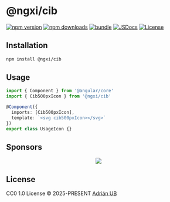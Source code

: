 # @ngxi/cib

[![npm version][npm-version-src]][npm-version-href]
[![npm downloads][npm-downloads-src]][npm-downloads-href]
[![bundle][bundle-src]][bundle-href]
[![JSDocs][jsdocs-src]][jsdocs-href]
[![License][license-src]][license-href]

## Installation

```sh
npm install @ngxi/cib
```

## Usage

```ts
import { Component } from '@angular/core'
import { Cib500pxIcon } from '@ngxi/cib'

@Component({
  imports: [Cib500pxIcon],
  template: `<svg cib500pxIcon></svg>`
})
export class UsageIcon {}
```

## Sponsors

<p align="center">
  <a href="https://cdn.jsdelivr.net/gh/adrian-ub/static/sponsors.svg">
    <img src='https://cdn.jsdelivr.net/gh/adrian-ub/static/sponsors.svg'/>
  </a>
</p>

## License

CC0 1.0 License © 2025-PRESENT [Adrián UB](https://github.com/adrian-ub)

<!-- Badges -->

[npm-version-src]: https://img.shields.io/npm/v/@ngxi/cib?style=flat&colorA=080f12&colorB=1fa669
[npm-version-href]: https://npmjs.com/package/@ngxi/cib
[npm-downloads-src]: https://img.shields.io/npm/dm/@ngxi/cib?style=flat&colorA=080f12&colorB=1fa669
[npm-downloads-href]: https://npmjs.com/package/@ngxi/cib
[bundle-src]: https://img.shields.io/bundlephobia/minzip/@ngxi/cib?style=flat&colorA=080f12&colorB=1fa669&label=minzip
[bundle-href]: https://bundlephobia.com/result?p=@ngxi/cib
[license-src]: https://img.shields.io/npm/l/@ngxi/cib?style=flat&colorA=080f12&colorB=1fa669
[license-href]: https://github.com/adrian-ub/ngxi/blob/main/LICENSE
[jsdocs-src]: https://img.shields.io/badge/jsdocs-reference-080f12?style=flat&colorA=080f12&colorB=1fa669
[jsdocs-href]: https://www.jsdocs.io/package/@ngxi/cib
